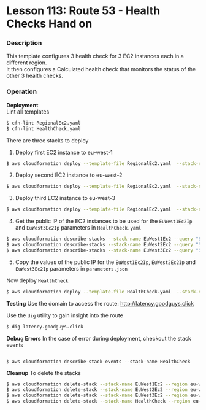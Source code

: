 # Lesson 113: Route 53 - Health Checks Hand on

### Description

This template configures 3 health check for 3 EC2 instances each in a different region.  
It then configures a Calculated health check that monitors the status of the other 3 health checks.

### Operation

**Deployment**  
Lint all templates

```bash
$ cfn-lint RegionalEc2.yaml
$ cfn-lint HealthCheck.yaml
```

There are three stacks to deploy

1. Deploy first EC2 instance to eu-west-1

```bash
$ aws cloudformation deploy --template-file RegionalEc2.yaml  --stack-name EuWest1Ec2 --region eu-west-1
```

2. Deploy second EC2 instance to eu-west-2

```bash
$ aws cloudformation deploy --template-file RegionalEc2.yaml  --stack-name EuWest2Ec2 --region eu-west-2
```

3. Deploy third EC2 instance to eu-west-3

```bash
$ aws cloudformation deploy --template-file RegionalEc2.yaml  --stack-name EuWest3Ec2 --region eu-west-3
```

4. Get the public IP of the EC2 instances to be used for the `EuWest1Ec2Ip` and `EuWest3Ec2Ip` parameters in `HealthCheck.yaml`

```bash
$ aws cloudformation describe-stacks --stack-name EuWest1Ec2 --query "Stacks[0].Outputs" --region eu-west-1 --no-cli-pager
$ aws cloudformation describe-stacks --stack-name EuWest2Ec2 --query "Stacks[0].Outputs" --region eu-west-2 --no-cli-pager
$ aws cloudformation describe-stacks --stack-name EuWest3Ec2 --query "Stacks[0].Outputs" --region eu-west-3 --no-cli-pager
```

5. Copy the values of the public IP for the `EuWest1Ec2Ip`, `EuWest2Ec2Ip` and `EuWest3Ec2Ip` parameters in `parameters.json`

Now deploy `HealthCheck`

```bash
$ aws cloudformation deploy --template-file HealthCheck.yaml  --stack-name HealthCheck --region eu-west-2 --parameter-overrides file://parameters.json
```

**Testing**
Use the domain to access the route: http://latency.goodguys.click

Use the `dig` utility to gain insight into the route

```bash
$ dig latency.goodguys.click
```

**Debug Errors**
In the case of error during deployment, checkout the stack events

```

$ aws cloudformation describe-stack-events --stack-name HealthCheck

```

**Cleanup**
To delete the stacks

```bash
$ aws cloudformation delete-stack --stack-name EuWest1Ec2 --region eu-west-1
$ aws cloudformation delete-stack --stack-name EuWest2Ec2 --region eu-west-2
$ aws cloudformation delete-stack --stack-name EuWest3Ec2 --region eu-west-3
$ aws cloudformation delete-stack --stack-name HealthCheck --region eu-west-2
```

